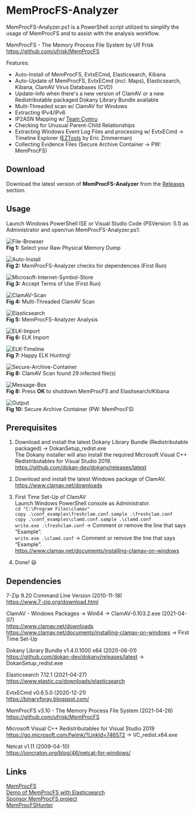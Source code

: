 # MemProcFS-Analyzer
MemProcFS-Analyzer.ps1 is a PowerShell script utilized to simplify the usage of MemProcFS and to assist with the analysis workflow.

MemProcFS - The Memory Process File System by Ulf Frisk  
https://github.com/ufrisk/MemProcFS  

Features:
* Auto-Install of MemProcFS, EvtxECmd, Elasticsearch, Kibana  
* Auto-Update of MemProcFS, EvtxECmd (incl. Maps), Elasticsearch, Kibana, ClamAV Virus Databases (CVD)  
* Update-Info when there's a new version of ClamAV or a new Redistributable packaged Dokany Library Bundle available  
* Multi-Threaded scan w/ ClamAV for Windows  
* Extracting IPv4/IPv6 
* IP2ASN Mapping w/ [Team Cymru](https://team-cymru.com/community-services/ip-asn-mapping/)  
* Checking for Unusual Parent-Child Relationships  
* Extracting Windows Event Log Files and processing w/ EvtxECmd &#8594; Timeline Explorer ([EZTools](https://ericzimmerman.github.io/) by Eric Zimmerman)  
* Collecting Evidence Files (Secure Archive Container &#8594; PW: MemProcFS)  

## Download 
Download the latest version of **MemProcFS-Analyzer** from the [Releases](https://github.com/evild3ad/MemProcFS-Analyzer/releases) section.  

## Usage  
Launch Windows PowerShell ISE or Visual Studio Code (PSVersion: 5.1) as Administrator and open/run MemProcFS-Analyzer.ps1. 

![File-Browser](https://github.com/evild3ad/MemProcFS-Analyzer/blob/master/Screenshots/File-Browser.png)  
**Fig 1:** Select your Raw Physical Memory Dump

![Auto-Install](https://github.com/evild3ad/MemProcFS-Analyzer/blob/master/Screenshots/Auto-Install.png)  
**Fig 2:** MemProcFS-Analyzer checks for dependencies (First Run)

![Microsoft-Internet-Symbol-Store](https://github.com/evild3ad/MemProcFS-Analyzer/blob/master/Screenshots/Microsoft-Internet-Symbol-Store.png)  
**Fig 3:** Accept Terms of Use (First Run)

![ClamAV-Scan](https://github.com/evild3ad/MemProcFS-Analyzer/blob/master/Screenshots/ClamAV-Scan.png)  
**Fig 4:** Multi-Threaded ClamAV Scan

![Elasticsearch](https://github.com/evild3ad/MemProcFS-Analyzer/blob/master/Screenshots/Elasticsearch.png)  
**Fig 5:** MemProcFS-Analyzer Analysis

![ELK-Import](https://github.com/evild3ad/MemProcFS-Analyzer/blob/master/Screenshots/ELK-Import.png)  
**Fig 6:** ELK Import

![ELK-Timeline](https://github.com/evild3ad/MemProcFS-Analyzer/blob/master/Screenshots/ELK-Timeline.png)  
**Fig 7:** Happy ELK Hunting!

![Secure-Archive-Container](https://github.com/evild3ad/MemProcFS-Analyzer/blob/master/Screenshots/Secure-Archive-Container.png)  
**Fig 8:** ClamAV Scan found 29 infected file(s)

![Message-Box](https://github.com/evild3ad/MemProcFS-Analyzer/blob/master/Screenshots/Message-Box.png)  
**Fig 8:** Press **OK** to shutdown MemProcFS and Elastisearch/Kibana

![Output](https://github.com/evild3ad/MemProcFS-Analyzer/blob/master/Screenshots/Output.png)  
**Fig 10:** Secure Archive Container (PW: MemProcFS)

## Prerequisites 
1. Download and install the latest Dokany Library Bundle (Redistributable packaged) &#8594; DokanSetup_redist.exe  
The Dokany installer will also install the required Microsoft Visual C++ Redistributables for Visual Studio 2019.  
https://github.com/dokan-dev/dokany/releases/latest  

2. Download and install the latest Windows package of ClamAV.  
https://www.clamav.net/downloads 

3. First Time Set-Up of ClamAV  
Launch Windows PowerShell console as Administrator.  
`cd "C:\Program Files\clamav"`  
`copy .\conf_examples\freshclam.conf.sample .\freshclam.conf`  
`copy .\conf_examples\clamd.conf.sample .\clamd.conf`  
`write.exe .\freshclam.conf`  &#8594; Comment or remove the line that says “Example”.  
`write.exe .\clamd.conf` &#8594; Comment or remove the line that says “Example”.  
https://www.clamav.net/documents/installing-clamav-on-windows  

4. Done! :smiley:  

## Dependencies
7-Zip 9.20 Command Line Version (2010-11-18)  
https://www.7-zip.org/download.html  

ClamAV - Windows Packages &#8594; Win64 &#8594; ClamAV-0.103.2.exe (2021-04-07)  
https://www.clamav.net/downloads  
https://www.clamav.net/documents/installing-clamav-on-windows &#8594; First Time Set-Up  

Dokany Library Bundle v1.4.0.1000 x64 (2020-06-01)  
https://github.com/dokan-dev/dokany/releases/latest &#8594; DokanSetup_redist.exe  

Elasticsearch 7.12.1 (2021-04-27)  
https://www.elastic.co/downloads/elasticsearch  

EvtxECmd v0.6.5.0 (2020-12-21)  
https://binaryforay.blogspot.com/  

MemProcFS v3.10 - The Memory Process File System (2021-04-26)  
https://github.com/ufrisk/MemProcFS  

Microsoft Visual C++ Redistributables for Visual Studio 2019
https://go.microsoft.com/fwlink/?LinkId=746572 &#8594; VC_redist.x64.exe  

Netcat v1.11 (2009-04-10)  
https://joncraton.org/blog/46/netcat-for-windows/  

## Links
[MemProcFS](https://github.com/ufrisk/MemProcFS)  
[Demo of MemProcFS with Elasticsearch](https://www.youtube.com/watch?v=JcIlowlrvyI)  
[Sponsor MemProcFS project](https://github.com/sponsors/ufrisk)  
[MemProcFSHunter](https://github.com/memprocfshunt/MemProcFSHunter)  

